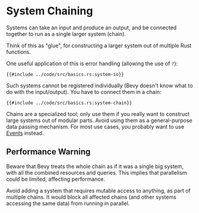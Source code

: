 # System Chaining

Systems can take an input and produce an output, and be connected together to run as a single larger system (chain).

Think of this as "glue", for constructing a larger system out of multiple Rust functions.

One useful application of this is error handling (allowing the use of `?`):

```rust,no_run,noplayground
{{#include ../code/src/basics.rs:system-io}}
```

Such systems cannot be registered individually (Bevy doesn't know what to do
with the input/output). You have to connect them in a chain:

```rust,no_run,noplayground
{{#include ../code/src/basics.rs:system-chain}}
```

Chains are a specialized tool; only use them if you really want to construct large
systems out of modular parts. Avoid using them as a general-purpose data passing
mechanism. For most use cases, you probably want to use [Events](./events.md) instead.

## Performance Warning

Beware that Bevy treats the whole chain as if it was a single big system, with
all the combined resources and queries. This implies that parallelism could be
limited, affecting performance.

Avoid adding a system that requires mutable access to anything, as part of
multiple chains. It would block all affected chains (and other systems accessing
the same data) from running in parallel.



